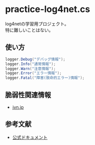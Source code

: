 # practice-log4net.cs

log4netの学習用プロジェクト。  
特に難しいことはない。  

## 使い方

```cs
logger.Debug("デバッグ情報");
logger.Info("通常情報");
logger.Warn("注意情報");
logger.Error("エラー情報");
logger.Fatal("障害(致命的エラー)情報");
```

## 脆弱性関連情報

- [jvn.jp](https://jvn.jp/ta/JVNTA94851885/)

## 参考文献

- [公式ドキュメント](https://logging.apache.org/log4net/)
